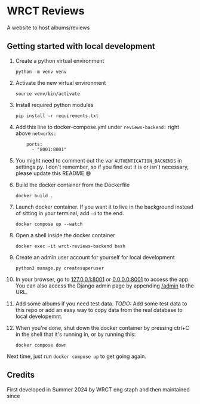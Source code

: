# WRCT Reviews

A website to host albums/reviews

## Getting started with local development
1. Create a python virtual environment
    ```
    python -m venv venv
    ```
1. Activate the new virtual environment
    ```
    source venv/bin/activate
    ```
1. Install required python modules
    ```
    pip install -r requirements.txt
    ```
1. Add this line to docker-compose.yml under `reviews-backend:` right above `networks:`
    ```
        ports:
          - "8001:8001"
    ```
1. You might need to comment out the var `AUTHENTICATION_BACKENDS` in settings.py. I don't remember, so if you find out it is or isn't necessary, please update this README 😅
1. Build the docker container from the Dockerfile
    ```
    docker build .
    ```
1. Launch docker container. If you want it to live in the background instead of sitting in your terminal, add `-d` to the end.
    ```
    docker compose up --watch
    ```
1. Open a shell inside the docker container
    ```
    docker exec -it wrct-reviews-backend bash
    ```
1. Create an admin user account for yourself for local development
    ```
    python3 manage.py createsuperuser
    ```
1. In your browser, go to [127.0.0.1:8001](http://127.0.0.1:8001/) or [0.0.0.0:8001](http://0.0.0.1:8001/) to access the app. You can also access the Django admin page by appending [/admin](http://127.0.0.1:8001/admin) to the URL.

1. Add some albums if you need test data. *TODO:* Add some test data to this repo or add an easy way to copy data from the real database to local developemnt.

1. When you're done, shut down the docker container by pressing ctrl+C in the shell that it's running in, or by running this:
    ```
    docker compose down
    ```

Next time, just run `docker compose up` to get going again.

## Credits

First developed in Summer 2024 by WRCT eng staph and then maintained since
